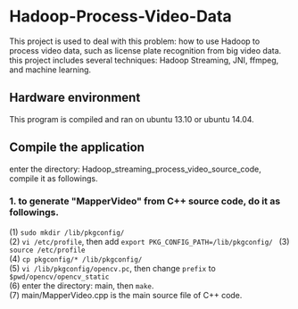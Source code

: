 # Hadoop-Process-Video-Data

This project is used to deal with this problem: how to use Hadoop to process video data, such as license plate recognition from big video data. this project includes several techniques: Hadoop Streaming, JNI, ffmpeg, and machine learning.

## Hardware environment  
This program is compiled and ran on ubuntu 13.10 or ubuntu 14.04.

## Compile the application  
enter the directory: Hadoop_streaming_process_video_source_code, compile it as followings.  
### 1. to generate "MapperVideo" from C++ source code, do it as followings.  
  (1) `sudo mkdir /lib/pkgconfig/`  
  (2) `vi /etc/profile`, then add `export PKG_CONFIG_PATH=/lib/pkgconfig/ ` 
  (3) `source /etc/profile`  
  (4) `cp pkgconfig/* /lib/pkgconfig/`  
  (5) `vi /lib/pkgconfig/opencv.pc`, then change `prefix` to `$pwd/opencv/opencv_static`  
  (6) enter the directory: main, then `make`.  
  (7) main/MapperVideo.cpp is the main source file of C++ code.

